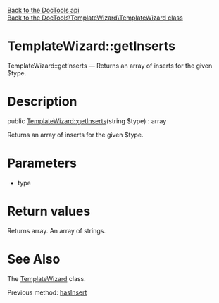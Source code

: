 [Back to the DocTools api](https://github.com/lingtalfi/DocTools/blob/master/doc/api/DocTools.md)<br>
[Back to the DocTools\TemplateWizard\TemplateWizard class](https://github.com/lingtalfi/DocTools/blob/master/doc/api/DocTools/TemplateWizard/TemplateWizard.md)


TemplateWizard::getInserts
================



TemplateWizard::getInserts — Returns an array of inserts for the given $type.




Description
================


public [TemplateWizard::getInserts](https://github.com/lingtalfi/DocTools/blob/master/doc/api/DocTools/TemplateWizard/TemplateWizard/getInserts.md)(string $type) : array




Returns an array of inserts for the given $type.




Parameters
================


- type

    


Return values
================

Returns array.
An array of strings.






See Also
================

The [TemplateWizard](https://github.com/lingtalfi/DocTools/blob/master/doc/api/DocTools/TemplateWizard/TemplateWizard.md) class.

Previous method: [hasInsert](https://github.com/lingtalfi/DocTools/blob/master/doc/api/DocTools/TemplateWizard/TemplateWizard/hasInsert.md)<br>

